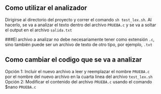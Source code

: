## Como utilizar el analizador

Dirigirse al directorio del proyecto y correr el comando `sh test_lex.sh`.
Al hacerlo, se va a analizar el texto dentro del archivo `PRUEBA.c` y se va a soltar el output en 
el archivo `salida.txt`

###El archivo a analizar no debe necesariamente tener como extensión `.c`, sino también puede ser un archivo de texto de otro tipo, por ejemplo, `.txt`

## Como cambiar el codigo que se va a analizar

Opción 1: Incluir el nuevo archivo a leer y reemplazar el nombre `PRUEBA.c` por el nombre del nuevo archivo en la cuarta linea
del archivo `test_lex.sh`
Opción 2: Modificar el contenido del archivo `PRUEBA.c` usando el comando $nano `PRUEBA.c`
